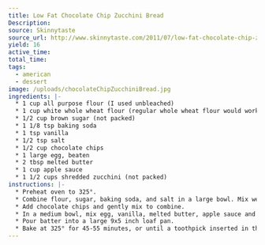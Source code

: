 ```yaml
---
title: Low Fat Chocolate Chip Zucchini Bread
Description: 
source: Skinnytaste
source_url: http://www.skinnytaste.com/2011/07/low-fat-chocolate-chip-zucchini-bread.html
yield: 16
active_time: 
total_time: 
tags: 
  - american
  - dessert
image: /uploads/chocolateChipZucchiniBread.jpg
ingredients: |-
  * 1 cup all purpose flour (I used unbleached) 
  * 1 cup white whole wheat flour (regular whole wheat flour would work) 
  * 1/2 cup brown sugar (not packed) 
  * 1 1/8 tsp baking soda 
  * 1 tsp vanilla 
  * 1/2 tsp salt 
  * 1/2 cup chocolate chips 
  * 1 large egg, beaten 
  * 2 tbsp melted butter 
  * 1 cup apple sauce 
  * 1 1/2 cups shredded zucchini (not packed) 
instructions: |-
  * Preheat oven to 325°. 
  * Combine flour, sugar, baking soda, and salt in a large bowl. Mix well. 
  * Add chocolate chips and gently mix to combine. 
  * In a medium bowl, mix egg, vanilla, melted butter, apple sauce and zucchini. Add to the flour mixture and stir until just blended. 
  * Pour batter into a large 9x5 inch loaf pan. 
  * Bake at 325° for 45-55 minutes, or until a toothpick inserted in the center comes out clean. Cool for about 10 minutes. Remove loaf from pan and let it cool before slicing. 
---
```

